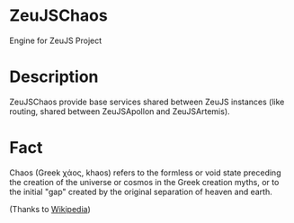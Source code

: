 ZeuJSChaos
==========

Engine for ZeuJS Project

# Description

ZeuJSChaos provide base services shared between ZeuJS instances (like routing, shared between ZeuJSApollon and ZeuJSArtemis).

# Fact

Chaos (Greek χάος, khaos) refers to the formless or void state preceding the creation of the universe or cosmos in the Greek creation myths, or to the initial "gap" created by the original separation of heaven and earth.

(Thanks to [Wikipedia](http://en.wikipedia.org/wiki/Chaos_%28cosmogony%29))